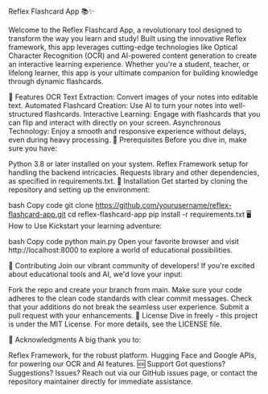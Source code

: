 Reflex Flashcard App 📚✨

Welcome to the Reflex Flashcard App, a revolutionary tool designed to transform the way you learn and study! Built using the innovative Reflex framework, this app leverages cutting-edge technologies like Optical Character Recognition (OCR) and AI-powered content generation to create an interactive learning experience. Whether you're a student, teacher, or lifelong learner, this app is your ultimate companion for building knowledge through dynamic flashcards.

🌟 Features
OCR Text Extraction: Convert images of your notes into editable text.
Automated Flashcard Creation: Use AI to turn your notes into well-structured flashcards.
Interactive Learning: Engage with flashcards that you can flip and interact with directly on your screen.
Asynchronous Technology: Enjoy a smooth and responsive experience without delays, even during heavy processing.
🔧 Prerequisites
Before you dive in, make sure you have:

Python 3.8 or later installed on your system.
Reflex Framework setup for handling the backend intricacies.
Requests library and other dependencies, as specified in requirements.txt.
🚀 Installation
Get started by cloning the repository and setting up the environment:

bash
Copy code
git clone https://github.com/yourusername/reflex-flashcard-app.git
cd reflex-flashcard-app
pip install -r requirements.txt
🖥️ How to Use
Kickstart your learning adventure:

bash
Copy code
python main.py
Open your favorite browser and visit http://localhost:8000 to explore a world of educational possibilities.

🤝 Contributing
Join our vibrant community of developers! If you're excited about educational tools and AI, we'd love your input:

Fork the repo and create your branch from main.
Make sure your code adheres to the clean code standards with clear commit messages.
Check that your additions do not break the seamless user experience.
Submit a pull request with your enhancements.
📄 License
Dive in freely - this project is under the MIT License. For more details, see the LICENSE file.

🙌 Acknowledgments
A big thank you to:

Reflex Framework, for the robust platform.
Hugging Face and Google APIs, for powering our OCR and AI features.
🆘 Support
Got questions? Suggestions? Issues? Reach out via our GitHub issues page, or contact the repository maintainer directly for immediate assistance.
